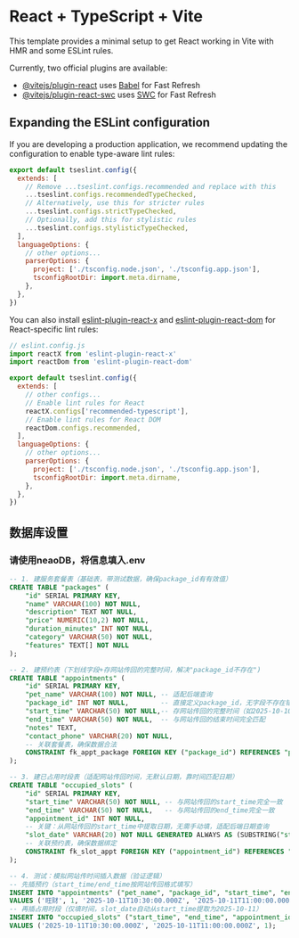 # React + TypeScript + Vite

This template provides a minimal setup to get React working in Vite with HMR and some ESLint rules.

Currently, two official plugins are available:

- [@vitejs/plugin-react](https://github.com/vitejs/vite-plugin-react/blob/main/packages/plugin-react) uses [Babel](https://babeljs.io/) for Fast Refresh
- [@vitejs/plugin-react-swc](https://github.com/vitejs/vite-plugin-react/blob/main/packages/plugin-react-swc) uses [SWC](https://swc.rs/) for Fast Refresh

## Expanding the ESLint configuration

If you are developing a production application, we recommend updating the configuration to enable type-aware lint rules:

```js
export default tseslint.config({
  extends: [
    // Remove ...tseslint.configs.recommended and replace with this
    ...tseslint.configs.recommendedTypeChecked,
    // Alternatively, use this for stricter rules
    ...tseslint.configs.strictTypeChecked,
    // Optionally, add this for stylistic rules
    ...tseslint.configs.stylisticTypeChecked,
  ],
  languageOptions: {
    // other options...
    parserOptions: {
      project: ['./tsconfig.node.json', './tsconfig.app.json'],
      tsconfigRootDir: import.meta.dirname,
    },
  },
})
```

You can also install [eslint-plugin-react-x](https://github.com/Rel1cx/eslint-react/tree/main/packages/plugins/eslint-plugin-react-x) and [eslint-plugin-react-dom](https://github.com/Rel1cx/eslint-react/tree/main/packages/plugins/eslint-plugin-react-dom) for React-specific lint rules:

```js
// eslint.config.js
import reactX from 'eslint-plugin-react-x'
import reactDom from 'eslint-plugin-react-dom'

export default tseslint.config({
  extends: [
    // other configs...
    // Enable lint rules for React
    reactX.configs['recommended-typescript'],
    // Enable lint rules for React DOM
    reactDom.configs.recommended,
  ],
  languageOptions: {
    // other options...
    parserOptions: {
      project: ['./tsconfig.node.json', './tsconfig.app.json'],
      tsconfigRootDir: import.meta.dirname,
    },
  },
})
```

## 数据库设置

### 请使用neaoDB，将信息填入.env

```sql
-- 1. 建服务套餐表（基础表，带测试数据，确保package_id有有效值）
CREATE TABLE "packages" (
    "id" SERIAL PRIMARY KEY,
    "name" VARCHAR(100) NOT NULL,
    "description" TEXT NOT NULL,
    "price" NUMERIC(10,2) NOT NULL,
    "duration_minutes" INT NOT NULL,
    "category" VARCHAR(50) NOT NULL,
    "features" TEXT[] NOT NULL
);

-- 2. 建预约表（下划线字段+存网站传回的完整时间，解决"package_id不存在")
CREATE TABLE "appointments" (
    "id" SERIAL PRIMARY KEY,
    "pet_name" VARCHAR(100) NOT NULL, -- 适配后端查询
    "package_id" INT NOT NULL,        -- 直接定义package_id，无字段不存在错误
    "start_time" VARCHAR(50) NOT NULL,-- 存网站传回的完整时间（如2025-10-10T09:00:00.000Z）
    "end_time" VARCHAR(50) NOT NULL,  -- 与网站传回的结束时间完全匹配
    "notes" TEXT,
    "contact_phone" VARCHAR(20) NOT NULL,
    -- 关联套餐表，确保数据合法
    CONSTRAINT fk_appt_package FOREIGN KEY ("package_id") REFERENCES "packages"("id")
);

-- 3. 建已占用时段表（适配网站传回时间，无默认日期，靠时间匹配日期）
CREATE TABLE "occupied_slots" (
    "id" SERIAL PRIMARY KEY,
    "start_time" VARCHAR(50) NOT NULL, -- 与网站传回的start_time完全一致
    "end_time" VARCHAR(50) NOT NULL,   -- 与网站传回的end_time完全一致
    "appointment_id" INT NOT NULL,
    -- 关键：从网站传回的start_time中提取日期，无需手动填，适配后端日期查询
    "slot_date" VARCHAR(20) NOT NULL GENERATED ALWAYS AS (SUBSTRING("start_time" FROM 1 FOR 10)) STORED,
    -- 关联预约表，确保数据绑定
    CONSTRAINT fk_slot_appt FOREIGN KEY ("appointment_id") REFERENCES "appointments"("id")
);

-- 4. 测试：模拟网站传时间插入数据（验证逻辑）
-- 先插预约（start_time/end_time按网站传回格式填写）
INSERT INTO "appointments" ("pet_name", "package_id", "start_time", "end_time", "contact_phone")
VALUES ('旺财', 1, '2025-10-11T10:30:00.000Z', '2025-10-11T11:00:00.000Z', '13800138000');
-- 再插占用时段（仅填时间，slot_date自动从start_time提取为2025-10-11）
INSERT INTO "occupied_slots" ("start_time", "end_time", "appointment_id")
VALUES ('2025-10-11T10:30:00.000Z', '2025-10-11T11:00:00.000Z', 1);
```


